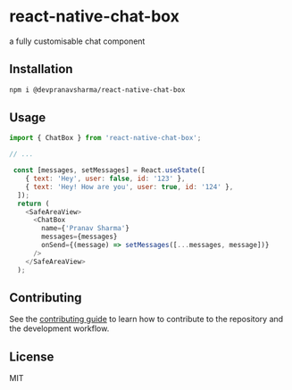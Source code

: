 # react-native-chat-box

a fully customisable chat component

## Installation

```sh
npm i @devpranavsharma/react-native-chat-box
```

## Usage

```js
import { ChatBox } from 'react-native-chat-box';

// ...

 const [messages, setMessages] = React.useState([
    { text: 'Hey', user: false, id: '123' },
    { text: 'Hey! How are you', user: true, id: '124' },
  ]);
  return (
    <SafeAreaView>
      <ChatBox
        name={'Pranav Sharma'}
        messages={messages}
        onSend={(message) => setMessages([...messages, message])}
      />
    </SafeAreaView>
  );
```

## Contributing

See the [contributing guide](CONTRIBUTING.md) to learn how to contribute to the repository and the development workflow.

## License

MIT
